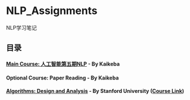 # NLP_Assignments

NLP学习笔记



## 目录

#### [Main Course: 人工智能第五期NLP](https://github.com/SimZhou/NLP_Assignments/tree/master/01_NLP_Main_Course) - By Kaikeba

#### Optional Course: Paper Reading - By Kaikeba

#### [Algorithms: Design and Analysis](https://github.com/SimZhou/NLP_Assignments/tree/master/02_Algorithms_Design_and_Analysis) - By Stanford University ([Course Link](https://lagunita.stanford.edu/courses/course-v1:Engineering+Algorithms1+SelfPaced/course/))

